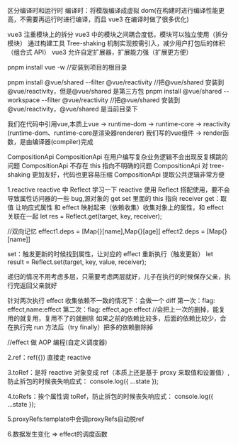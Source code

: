 区分编译时和运行时
编译时：将模版编译成虚拟 dom(在构建时进行编译性能更高，不需要再运行时进行编译，而且 vue3 在编译时做了很多优化)

vue3 注重模块上的拆分 vue3 中的模块之间耦合度低，模块可以独立使用（拆分模块）
通过构建工具 Tree-shaking 机制实现按需引入，减少用户打包后的体积（组合式 API）
vue3 允许自定扩展器，扩展能力强（扩展更方便）

pnpm install vue -w //安装到项目的根目录

pnpm install @vue/shared --filter @vue/reactivity //把@vue/shared 安装到@vue/reactivity，但是@vue/shared 是第三方包
pnpm install @vue/shared --workspace --filter @vue/reactivity //把@vue/shared 安装到@vue/reactivity，@vue/shared 是当前目录下

<!-- {
  "name": "@vue/compiler-core",
  "version": "1.0.0",
  "module": "dist/compiler-core.esm-bundler.js",   //通过import引入的方式 找dist/compiler-core.esm-bundler.js
  "unpkg": "dist/compiler-core.global.js",  //直接在浏览器里使用 window.的方式
  "buildOptions": {
    "name": "VueCompilerCore",
    "formats": [
      "esm-bundler",   //通过import引入的方式，打包到一起的
      "esm-browser",  //通过import引入的方式，浏览器环境
      "cjs",   //commonjs
      "global"  //window直接在浏览器里使用 window.的方式
    ]
  },
  "dependencies": {
    "@vue/shared": "workspace:*"
  }
} -->

我们在代码中引用vue,本质上vue -> runtime-dom -> runtime-core -> reactivity (runtime-dom、runtime-core是渲染器renderer)
我们写的vue组件 -> render函数，是由编译器(compiler)完成
 



CompositionApi
CompositionApi 在用户编写复杂业务逻辑不会出现反复横跳的问题
CompositionApi 不存在 this 指向不明确的问题
CompositionApi 对 tree-shaking 更加友好，代码也更容易压缩
CompositionApi 提取公共逻辑非常方便

1.reactive
reactive 中 Reflect 学习一下
reactive 使用 Reflect 搭配使用，要不会导致属性访问器的一些 bug,源对象的 get set 里面的 this 指向 receiver
get：取值 让响应式属性 和 effect 映射起来（依赖收集）收集对象上的属性，和 effect 关联在一起
let res = Reflect.get(target, key, receiver);

<!-- 搞一个weakMap，防止内存泄漏
{
  {name:'jw',age:30}:{
    name:{effect1,effect2},
    age:{effect1}
  }
} -->

//双向记忆
effect1.deps = [Map{}[name],Map{}[age]]
effect2.deps = [Map{}[name]]

set：触发更新的时候找到属性，让对应的 effect 重新执行（触发更新）
let result = Reflect.set(target, key, value, receiver);

<!-- effect(() => {
TODO:一个 effect 回调函数对应一个 ReactiveEffect，通过一个变量activeEffect，对象中属性key1,key2
}) -->

递归的情况不用考虑多层，只需要考虑两层就好，儿子在执行的时候保存父亲，执行完返回父亲就好

<!-- effect(() => {
      console.log(state.name)
      effect(() => {
        console.log(state.name)
      })
      console.log(state.age)
    }) -->

针对两次执行 effect 收集依赖不一致的情况下：会做一个 diff
第一次：flag: effect,name:effect
第二次：flag: effect,age:effect
//会把上一次的删掉，能复用的就复用，复用不了的就删除
如果之前的依赖比较多，后面的依赖比较少，会在执行完 run 方法后（try finally）把多的依赖删除掉

<!-- effect(() => {
  app.innerHTML = state.flag ? state.name : state.age;
}) -->

<!-- setTimeout(() => {
  state.flag = false;
}, 1000); -->

//effect 做 AOP 编程(自定义调度器)

 <!-- let runner = effect(
        () => {
          app.innerHTML = state.flag ? state.name : state.age;
        },
        {
          scheduler: () => {
            console.log("数据更新了，不重新渲染，走自己的逻辑"); //AOP、批处理（更新两次，只调一次）
            runner();
          },
        }
      ); -->

2.ref：ref({}) 直接走 reactive

<!-- class RefImpl {
      public __v_isRef = true; //ref标识
      public _value; //用来保存ref的值
      public dep; //用于收集对应的effect
      constructor(public rawValue) {
        this._value = toReactive(rawValue);
      }
      get value() {
        //收集依赖(effect)
        trackRefValue(this);
        return this._value;
      }

      set value(newValue) {
        //触发依赖(effect)
        if (newValue !== this.rawValue) {
          this.rawValue = newValue;
          this._value = newValue;
          triggerRefValue(this);
        }
      }
} -->

3.toRef：是将 reactive 对象变成 ref（本质上还是基于 proxy 来取值和设置值）,防止拆包的时候丧失响应式： console.log({ ...state });

<!-- class ObjectRefImpl {
      public __v_isRef = true; //增加ref标识
      constructor(public _object, public _key) {}

      get value() {
        return this._object[this._key];
      }

      set value(newValue) {
        this._object[this._key] = newValue;
      }
    } -->

4.toRefs：挨个属性调 toRef，防止拆包的时候丧失响应式： console.log({ ...state });

5.proxyRefs:template中会调proxyRefs自动脱ref

<!-- export function proxyRefs(objectWithRef) {
      return new Proxy(objectWithRef, {
        get(target, key, receiver) {
          let r = Reflect.get(target, key, receiver);
          return r.__v_isRef ? r.value : r; //自动脱ref
        },
        set(target, key, value, receiver) {
          const oldValue = target[key];

          if (oldValue.__v_isRef) {
            oldValue.value = value; //如果老值是ref,需要给ref赋值
            return true;
          }
          return Reflect.set(target, key, value, receiver);
        },
      });
    } -->


6.数据发生变化 => effect的调度函数